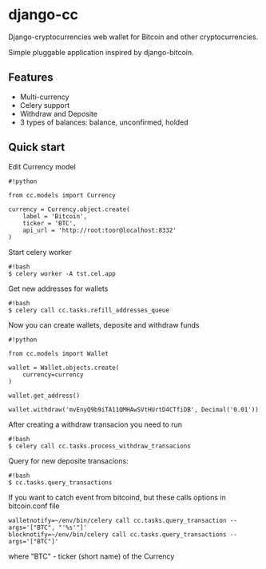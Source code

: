 # django-cc #

Django-cryptocurrencies web wallet for Bitcoin and other cryptocurrencies.

Simple pluggable application inspired by django-bitcoin.

## Features ##
* Multi-currency
* Celery support
* Withdraw and Deposite
* 3 types of balances: balance, unconfirmed, holded

## Quick start ##

Edit Currency model
```
#!python

from cc.models import Currency

currency = Currency.object.create(
    label = 'Bitcoin',
    ticker = 'BTC',
    api_url = 'http://root:toor@localhost:8332'
)
```

Start celery worker
```
#!bash
$ celery worker -A tst.cel.app
```

Get new addresses for wallets

```
#!bash
$ celery call cc.tasks.refill_addresses_queue
```

Now you can create wallets, deposite and withdraw funds

```
#!python

from cc.models import Wallet

wallet = Wallet.objects.create(
    currency=currency
)

wallet.get_address()

wallet.withdraw('mvEnyQ9b9iTA11QMHAwSVtHUrtD4CTfiDB', Decimal('0.01'))
```

After creating a withdraw transacion you need to run

```
#!bash
$ celery call cc.tasks.process_withdraw_transacions
```

Query for new deposite transacions:
```
#!bash
$ cc.tasks.query_transactions
```

If you want to catch event from bitcoind, but these calls options in bitcoin.conf file

```
walletnotify=~/env/bin/celery call cc.tasks.query_transaction --args='["BTC", "'%s'"]'
blocknotify=~/env/bin/celery call cc.tasks.query_transactions --args='["BTC"]'

```
where "BTC" - ticker (short name) of the Currency
